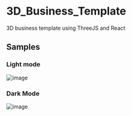 # 3D_Business_Template
3D business template using ThreeJS and React
## Samples
### Light mode
![image](https://user-images.githubusercontent.com/75971776/210180345-e69cc4b9-3f68-4c42-898f-1dfee850b4b6.png)
### Dark Mode
![image](https://user-images.githubusercontent.com/75971776/210180373-454dc9ce-c6f6-4910-b161-9627f2a0b26b.png)
